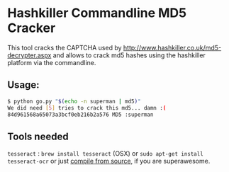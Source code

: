 # Hashkiller Commandline MD5 Cracker

This tool cracks the CAPTCHA used by <http://www.hashkiller.co.uk/md5-decrypter.aspx> and allows to crack md5 hashes using the hashkiller platform via the commandline.

## Usage:

```bash
$ python go.py "$(echo -n superman | md5)"
We did need [5] tries to crack this md5... damn :(
84d961568a65073a3bcf0eb216b2a576 MD5 :superman
```

## Tools needed

`tesseract` : `brew install tesseract` (OSX) or `sudo apt-get install tesseract-ocr` or just [compile from source](https://code.google.com/p/tesseract-ocr/), if you are superawesome.
